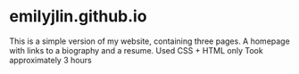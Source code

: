 # emilyjlin.github.io
This is a simple version of my website, containing three pages. A homepage with links to a biography and a resume.
Used CSS + HTML only
Took approximately 3 hours
